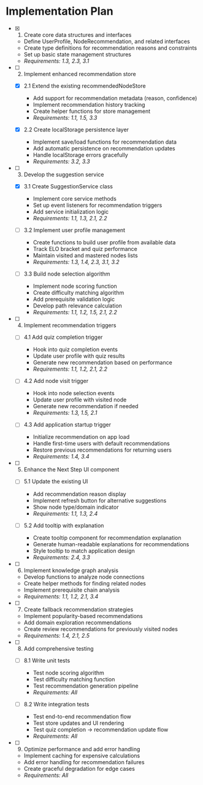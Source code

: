 # Implementation Plan

- [x] 1. Create core data structures and interfaces
  - Define UserProfile, NodeRecommendation, and related interfaces
  - Create type definitions for recommendation reasons and constraints
  - Set up basic state management structures
  - _Requirements: 1.3, 2.3, 3.1_

- [ ] 2. Implement enhanced recommendation store
  - [x] 2.1 Extend the existing recommendedNodeStore
    - Add support for recommendation metadata (reason, confidence)
    - Implement recommendation history tracking
    - Create helper functions for store management
    - _Requirements: 1.1, 1.5, 3.3_

  - [x] 2.2 Create localStorage persistence layer
    - Implement save/load functions for recommendation data
    - Add automatic persistence on recommendation updates
    - Handle localStorage errors gracefully
    - _Requirements: 3.2, 3.3_

- [ ] 3. Develop the suggestion service
  - [x] 3.1 Create SuggestionService class
    - Implement core service methods
    - Set up event listeners for recommendation triggers
    - Add service initialization logic
    - _Requirements: 1.1, 1.3, 2.1, 2.2_

  - [ ] 3.2 Implement user profile management
    - Create functions to build user profile from available data
    - Track ELO bracket and quiz performance
    - Maintain visited and mastered nodes lists
    - _Requirements: 1.3, 1.4, 2.3, 3.1, 3.2_

  - [ ] 3.3 Build node selection algorithm
    - Implement node scoring function
    - Create difficulty matching algorithm
    - Add prerequisite validation logic
    - Develop path relevance calculation
    - _Requirements: 1.1, 1.2, 1.5, 2.1, 2.2_

- [ ] 4. Implement recommendation triggers
  - [ ] 4.1 Add quiz completion trigger
    - Hook into quiz completion events
    - Update user profile with quiz results
    - Generate new recommendation based on performance
    - _Requirements: 1.1, 1.2, 2.1, 2.2_

  - [ ] 4.2 Add node visit trigger
    - Hook into node selection events
    - Update user profile with visited node
    - Generate new recommendation if needed
    - _Requirements: 1.3, 1.5, 2.1_

  - [ ] 4.3 Add application startup trigger
    - Initialize recommendation on app load
    - Handle first-time users with default recommendations
    - Restore previous recommendations for returning users
    - _Requirements: 1.4, 3.4_

- [ ] 5. Enhance the Next Step UI component
  - [ ] 5.1 Update the existing UI
    - Add recommendation reason display
    - Implement refresh button for alternative suggestions
    - Show node type/domain indicator
    - _Requirements: 1.1, 1.3, 2.4_

  - [ ] 5.2 Add tooltip with explanation
    - Create tooltip component for recommendation explanation
    - Generate human-readable explanations for recommendations
    - Style tooltip to match application design
    - _Requirements: 2.4, 3.3_

- [ ] 6. Implement knowledge graph analysis
  - Develop functions to analyze node connections
  - Create helper methods for finding related nodes
  - Implement prerequisite chain analysis
  - _Requirements: 1.1, 1.2, 2.1, 3.4_

- [ ] 7. Create fallback recommendation strategies
  - Implement popularity-based recommendations
  - Add domain exploration recommendations
  - Create review recommendations for previously visited nodes
  - _Requirements: 1.4, 2.1, 2.5_

- [ ] 8. Add comprehensive testing
  - [ ] 8.1 Write unit tests
    - Test node scoring algorithm
    - Test difficulty matching function
    - Test recommendation generation pipeline
    - _Requirements: All_

  - [ ] 8.2 Write integration tests
    - Test end-to-end recommendation flow
    - Test store updates and UI rendering
    - Test quiz completion → recommendation update flow
    - _Requirements: All_

- [ ] 9. Optimize performance and add error handling
  - Implement caching for expensive calculations
  - Add error handling for recommendation failures
  - Create graceful degradation for edge cases
  - _Requirements: All_